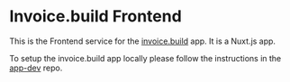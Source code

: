 # Invoice.build Frontend

This is the Frontend service for the [invoice.build](https://invoice.build) app. It is a Nuxt.js app.

To setup the invoice.build app locally please follow the instructions in the [app-dev](https://github.com/Invoice-build/app-dev) repo.
